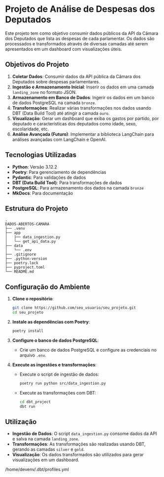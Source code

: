 # Projeto de Análise de Despesas dos Deputados

Este projeto tem como objetivo consumir dados públicos da API da Câmara dos Deputados que lista as despesas de cada parlamentar. Os dados são processados e transformados através de diversas camadas até serem apresentados em um dashboard com visualizações úteis.

## Objetivos do Projeto

1. **Coletar Dados**: Consumir dados da API pública da Câmara dos Deputados sobre despesas parlamentares.
2. **Ingestão e Armazenamento Inicial**: Inserir os dados em uma camada `landing_zone` no formato JSON.
3. **Armazenamento em Banco de Dados**: Ingerir os dados em um banco de dados PostgreSQL na camada `bronze`.
4. **Transformações**: Realizar várias transformações nos dados usando DBT (Data Build Tool) até atingir a camada `ouro`.
5. **Visualização**: Gerar um dashboard que exiba os gastos por partido, por deputado e características dos deputados como idade, sexo, escolaridade, etc.
6. **Análise Avançada (Futuro)**: Implementar a biblioteca LangChain para análises avançadas com LangChain e OpenAI.

## Tecnologias Utilizadas

- **Python**: Versão 3.12.2
- **Poetry**: Para gerenciamento de dependências
- **Pydantic**: Para validações de dados
- **DBT (Data Build Tool)**: Para transformações de dados
- **PostgreSQL**: Para armazenamento dos dados na camada `bronze`
- **MkDocs**: Para documentação

## Estrutura do Projeto

```plaintext
.
DADOS-ABERTOS-CAMARA
├── .venv
├── app
│   ├── data_ingestion.py
│   └── get_api_data.py
├── data
│   └── .env
├── .gitignore
├── .python-version
├── poetry.lock
├── pyproject.toml
└── README.md
```

## Configuração do Ambiente

1. **Clone o repositório**:
    ```bash
    git clone https://github.com/seu_usuario/seu_projeto.git
    cd seu_projeto
    ```

2. **Instale as dependências com Poetry**:
    ```bash
    poetry install
    ```

3. **Configure o banco de dados PostgreSQL**:
    - Crie um banco de dados PostgreSQL e configure as credenciais no arquivo `.env`.

4. **Execute as ingestões e transformações**:
    - Execute o script de ingestão de dados:
        ```bash
        poetry run python src/data_ingestion.py
        ```
    - Execute as transformações com DBT:
        ```bash
        cd dbt_project
        dbt run
        ```

## Utilização

- **Ingestão de Dados**: O script `data_ingestion.py` consome dados da API e salva na camada `landing_zone`.
- **Transformações**: As transformações são realizadas usando DBT, gerando as camadas `silver` e `gold`.
- **Visualização**: Os dados transformados são utilizados para gerar visualizações em um dashboard.



/home/devenv/.dbt/profiles.yml